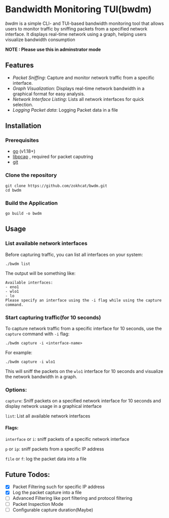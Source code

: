 # Bandwidth Monitoring TUI(bwdm)

_bwdm_ is a simple CLI- and TUI-based bandwidth monitoring tool that allows users to monitor traffic by sniffing packets from a specified network interface. It displays real-time network using a graph, helping users visualize bandwidth consumption

**NOTE : Please use this in adminstrator mode**

## Features

- _Packet Sniffing_: Capture and monitor network traffic from a specific interface.
- _Graph Visualization_: Displays real-time network bandwidth in a graphical format for easy analysis.
- _Network Interface Listing_: Lists all network interfaces for quick selection.
- _Logging Packet data_: Logging Packet data in a file

## Installation

### Prerequisites

- [go](https://go.dev/) (v1.18+)
- [libpcap](https://www.tcpdump.org/) , required for packet caputring
- [git](https://git-scm.com/)

### Clone the repository

```
git clone https://github.com/zokhcat/bwdm.git
cd bwdm
```

### Build the Application

```
go build -o bwdm
```

## Usage

### List available network interfaces

Before capturing traffic, you can list all interfaces on your system:

```
./bwdm list
```

The output will be something like:

```
Available interfaces:
- eno1
- wlo1
- lo
Please specify an interface using the -i flag while using the capture command.
```

### Start capturing traffic(for 10 seconds)

To capture network traffic from a specific interface for 10 seconds, use the `capture` command with `-i` flag:

```
./bwdm capture -i <interface-name>
```

For example:

```
./bwdm capture -i wlo1
```

This will sniff the packets on the `wlo1` interface for 10 seconds and visualize the network bandwidth in a graph.

### Options:

`capture`: Sniff packets on a specified network interface for 10 seconds and display network usage in a graphical interface

`list`: List all available network interfaces

#### Flags:

`interface` or `i`: sniff packets of a specific network interface

`p` or `ip`: sniff packets from a specific IP address

`file` or `f`: log the packet data into a file

## Future Todos:

- [x] Packet Filtering such for specific IP address
- [x] Log the packet capture into a file
- [ ] Advanced Filtering like port filtering and protocol filtering
- [ ] Packet Inspection Mode
- [ ] Configurable capture duration(Maybe)
